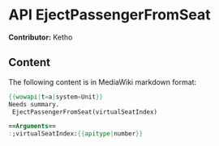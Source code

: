 # API EjectPassengerFromSeat

**Contributor:** Ketho

## Content

The following content is in MediaWiki markdown format:

```mediawiki
{{wowapi|t=a|system=Unit}}
Needs summary.
 EjectPassengerFromSeat(virtualSeatIndex)

==Arguments==
:;virtualSeatIndex:{{apitype|number}}
```